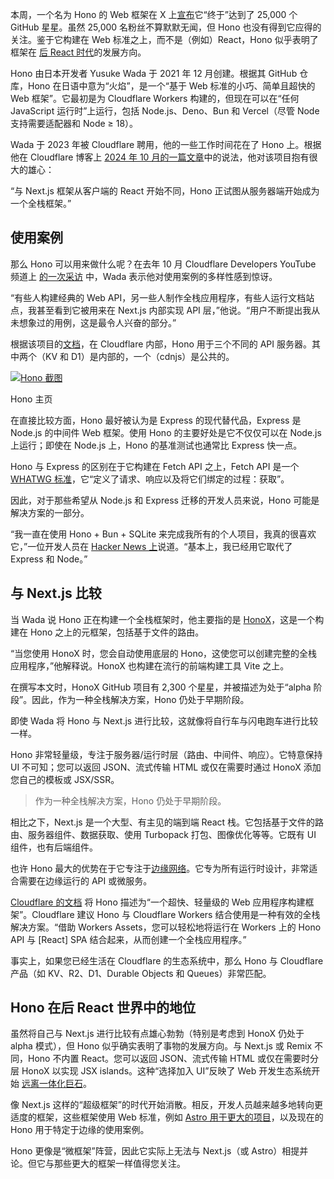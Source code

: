 本周，一个名为 Hono 的 Web 框架在 X 上[宣布](https://x.com/honojs/status/1942207883879530525)它“终于”达到了 25,000 个 GitHub 星星。虽然 25,000 名粉丝不算默默无闻，但 Hono 也没有得到它应得的关注。鉴于它构建在 Web 标准之上，而不是（例如）React，Hono 似乎表明了框架在 [后 React 时代](https://thenewstack.io/why-react-is-no-longer-the-undisputed-champion-of-javascript/)的发展方向。

Hono 由日本开发者 Yusuke Wada 于 2021 年 12 月创建。根据其 GitHub 仓库，Hono 在日语中意为“火焰”，是一个“基于 Web 标准的小巧、简单且超快的 Web 框架”。它最初是为 Cloudflare Workers 构建的，但现在可以在“任何 JavaScript 运行时”上运行，包括 Node.js、Deno、Bun 和 Vercel（尽管 Node 支持需要适配器和 Node ≥ 18）。

Wada 于 2023 年被 Cloudflare 聘用，他的一些工作时间花在了 Hono 上。根据他在 Cloudflare 博客上 [2024 年 10 月的一篇文章](https://blog.cloudflare.com/the-story-of-web-framework-hono-from-the-creator-of-hono/)中的说法，他对该项目抱有很大的雄心：

“与 Next.js 框架从客户端的 React 开始不同，Hono 正试图从服务器端开始成为一个全栈框架。”

## 使用案例

那么 Hono 可以用来做什么呢？在去年 10 月 Cloudflare Developers YouTube 频道上 [的一次采访](https://www.youtube.com/watch?v=yoqtk85HITM) 中，Wada 表示他对使用案例的多样性感到惊讶。

“有些人构建经典的 Web API，另一些人制作全栈应用程序，有些人运行文档站点，我甚至看到它被用来在 Next.js 内部实现 API 层，”他说。“用户不断提出我从未想象过的用例，这是最令人兴奋的部分。”

根据该项目的[文档](https://hono.dev/docs/)，在 Cloudflare 内部，Hono 用于三个不同的 API 服务器。其中两个（KV 和 D1）是内部的，一个（cdnjs）是公共的。

[![Hono 截图](https://cdn.thenewstack.io/media/2025/07/dcbce603-hono-screenshot-july2025.png)](https://cdn.thenewstack.io/media/2025/07/dcbce603-hono-screenshot-july2025.png)

Hono 主页

在直接比较方面，Hono 最好被认为是 Express 的现代替代品，Express 是 Node.js 的中间件 Web 框架。使用 Hono 的主要好处是它不仅仅可以在 Node.js 上运行；即使在 Node.js 上，Hono 的基准测试也通常比 Express 快一点。

Hono 与 Express 的区别在于它构建在 Fetch API 之上，Fetch API 是一个 [WHATWG 标准](https://fetch.spec.whatwg.org/)，它“定义了请求、响应以及将它们绑定的过程：获取”。

因此，对于那些希望从 Node.js 和 Express 迁移的开发人员来说，Hono 可能是解决方案的一部分。

“我一直在使用 Hono + Bun + SQLite 来完成我所有的个人项目，我真的很喜欢它，”一位开发人员在 [Hacker News 上](https://news.ycombinator.com/item?id=40049320)说道。“基本上，我已经用它取代了 Express 和 Node。”

## 与 Next.js 比较

当 Wada 说 Hono 正在构建一个全栈框架时，他主要指的是 [HonoX](https://github.com/honojs/honox)，这是一个构建在 Hono 之上的元框架，包括基于文件的路由。

“当您使用 HonoX 时，您会自动使用底层的 Hono，这使您可以创建完整的全栈应用程序，”他解释说。HonoX 也构建在流行的前端构建工具 Vite 之上。

在撰写本文时，HonoX GitHub 项目有 2,300 个星星，并被描述为处于“alpha 阶段”。因此，作为一种全栈解决方案，Hono 仍处于早期阶段。

即使 Wada 将 Hono 与 Next.js 进行比较，这就像将自行车与闪电跑车进行比较一样。

Hono 非常轻量级，专注于服务器/运行时层（路由、中间件、响应）。它特意保持 UI 不可知；您可以返回 JSON、流式传输 HTML 或仅在需要时通过 HonoX 添加您自己的模板或 JSX/SSR。

> 作为一种全栈解决方案，Hono 仍处于早期阶段。

相比之下，Next.js 是一个大型、有主见的端到端 React 栈。它包括基于文件的路由、服务器组件、数据获取、使用 Turbopack 打包、图像优化等等。它既有 UI 组件，也有后端组件。

也许 Hono 最大的优势在于它专注于[边缘网络](https://thenewstack.io/why-devs-must-rethink-their-role-in-modern-cdns-and-the-edge/)。它专为所有运行时设计，非常适合需要在边缘运行的 API 或微服务。

[Cloudflare 的文档](https://developers.cloudflare.com/workers/framework-guides/web-apps/more-web-frameworks/hono/) 将 Hono 描述为“一个超快、轻量级的 Web 应用程序构建框架”。Cloudflare 建议 Hono 与 Cloudflare Workers 结合使用是一种有效的全栈解决方案。“借助 Workers Assets，您可以轻松地将运行在 Workers 上的 Hono API 与 [React] SPA 结合起来，从而创建一个全栈应用程序。”

事实上，如果您已经生活在 Cloudflare 的生态系统中，那么 Hono 与 Cloudflare 产品（如 KV、R2、D1、Durable Objects 和 Queues）非常匹配。

## Hono 在后 React 世界中的地位

虽然将自己与 Next.js 进行比较有点雄心勃勃（特别是考虑到 HonoX 仍处于 alpha 模式），但 Hono 似乎确实表明了事物的发展方向。与 Next.js 或 Remix 不同，Hono 不内置 React。您可以返回 JSON、流式传输 HTML 或仅在需要时分层 HonoX 以实现 JSX islands。这种“选择加入 UI”反映了 Web 开发生态系统开始 [远离一体化巨石](https://thenewstack.io/after-a-decade-of-react-is-frontend-a-post-react-world-now/)。

像 Next.js 这样的“超级框架”的时代开始消散。相反，开发人员越来越多地转向更适度的框架，这些框架使用 Web 标准，例如 [Astro 用于更大的项目](https://thenewstack.io/how-astro-and-its-server-islands-compare-to-react-frameworks/)，以及现在的 Hono 用于特定于边缘的使用案例。

Hono 更像是“微框架”阵营，因此它实际上无法与 Next.js（或 Astro）相提并论。但它与那些更大的框架一样值得您关注。